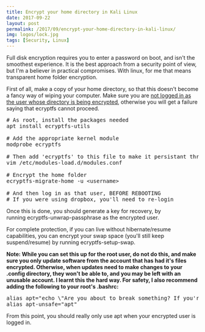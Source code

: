 ```yaml
---
title: Encrypt your home directory in Kali Linux
date: 2017-09-22
layout: post
permalink: /2017/09/encrypt-your-home-directory-in-kali-linux/
img: logos/lock.jpg
tags: [Security, Linux]
---
```

Full disk encryption requires you to enter a password on boot, and isn't the smoothest experience. It is the best approach from a security point of view, but I'm a believer in practical compromises. With linux, for me that means transparent home folder encryption.

First of all, make a copy of your home directory, so that this doesn't become a fancy way of wiping your computer. Make sure you are <span style="text-decoration: underline;">not logged in as the user whose directory is being encrypted</span>, otherwise you will get a failure saying that ecryptfs cannot proceed.

<pre class="lang:sh decode:true">
# As root, install the packages needed
apt install ecryptfs-utils

# Add the appropriate kernel module
modprobe ecryptfs

# Then add 'ecryptfs' to this file to make it persistant through reboots
vim /etc/modules-load.d/modules.conf

# Encrypt the home folder
ecryptfs-migrate-home -u &lt;username&gt;

# And then log in as that user, BEFORE REBOOTING
# If you were using dropbox, you'll need to re-login
</pre>

Once this is done, you should generate a key for recovery, by running <span class="lang:sh decode:true crayon-inline">ecryptfs-unwrap-passphrase</span> as the encrypted user.

For complete protection, if you can live without hibernate/resume capabilities, you can encrypt your swap space (you'll still keep suspend/resume) by running <span class="lang:sh decode:true crayon-inline">ecryptfs-setup-swap</span>.

**Note: While you can set this up for the root user, do not do this, and make sure you only update software from the account that has had it's files encrypted. Otherwise, when updates need to make changes to your .config directory, they won't be able to, and you may be left with an unusable account. I learnt this the hard way. For safety, I also recommend adding the following to your root's .bashrc:**

<pre class="lang:sh decode:true">
alias apt="echo \"Are you about to break something? If you're SURE, use apt-unsafe\""
alias apt-unsafe="apt"
</pre>

From this point, you should really only use apt when your encrypted user is logged in.